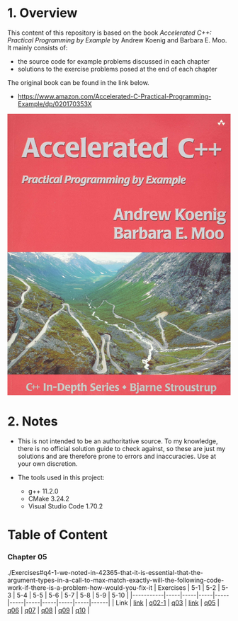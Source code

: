 #  1. Overview
This content of this repository is based on the book _Accelerated C++: Practical Programming by Example_ by Andrew Koenig and Barbara E. Moo. It mainly consists of:
* the source code for example problems discussed in each chapter
* solutions to the exercise problems posed at the end of each chapter

The original book can be found in the link below.
* https://www.amazon.com/Accelerated-C-Practical-Programming-Example/dp/020170353X

![](book-cover.jpg)

# 2. Notes
* This is not intended to be an authoritative source. To my knowledge, there is no official solution guide to check against, so these are just my solutions and are therefore prone to errors and inaccuracies. Use at your own discretion.

* The tools used in this project:
	* g++ 11.2.0
	* CMake 3.24.2
	* Visual Studio Code 1.70.2

# Table of Content

### Chapter 05
./Exercises#q4-1-we-noted-in-42365-that-it-is-essential-that-the-argument-types-in-a-call-to-max-match-exactly-will-the-following-code-work-if-there-is-a-problem-how-would-you-fix-it
| Exercises | 5-1 | 5-2 | 5-3 | 5-4 | 5-5 | 5-6 | 5-7 | 5-8 | 5-9 | 5-10 |
|-----------|-----|-----|-----|-----|-----|-----|-----|-----|-----|------|
| Link | [link](/Chapter%2005/Exercises#q5-1-design-and-implement-a-program-to-produce-a-permuted-index)  |  [q02-1](/Chapter%2005/Exercises/q02-1.cpp) | [q03](/Chapter%2005/Exercises/q03.cpp) | [link](/Chapter%2005/Exercises#q4-4-look-again-at-the-driver-functions-you-wrote-in-the-previous-exercise-note-that-it-is-possible-to-write-a-driver-that-differs-only-in-the-declaration-of-the-type-for-the-data-structure-that-holds-the-input-file-if-your-vector-and-list-test-drivers-differ-in-any-other-way-rewrite-them-so-that-they-differ-only-in-this-declaration) | [q05](/Chapter%2005/Exercises/q05.cpp) | [q06](/Chapter%2005/Exercises/q06.cpp) | [q07](/Chapter%2005/Exercises/q07.cpp) | [q08](/Chapter%2005/Exercises/q08.cpp) | [q09](/Chapter%2005/Exercises/q09.cpp) | [q10](/Chapter%2005/Exercises/q10.cpp) |
